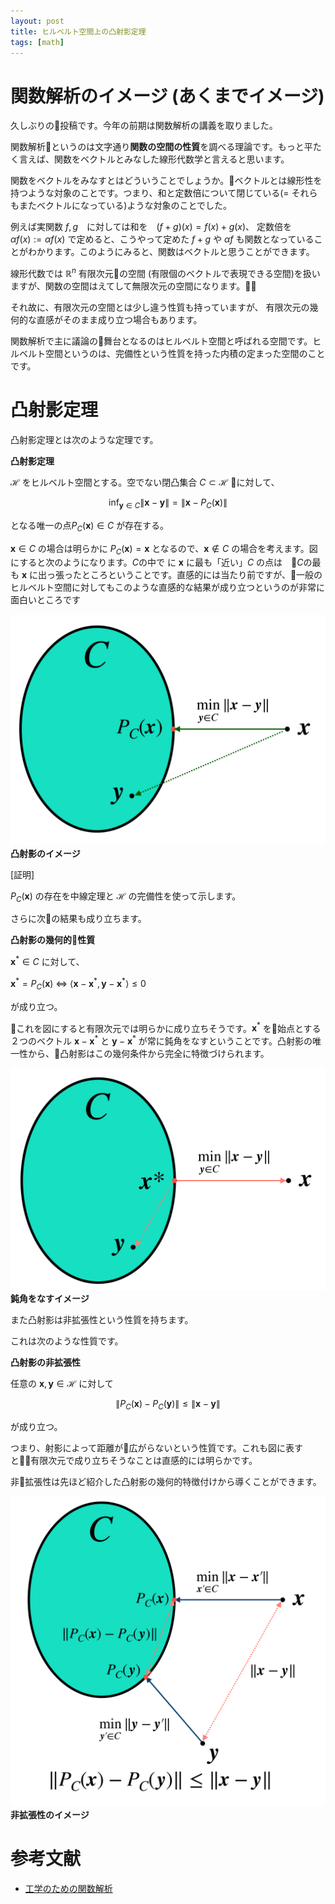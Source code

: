 ```yaml
---
layout: post
title: ヒルベルト空間上の凸射影定理
tags: [math]
---
```


# 関数解析のイメージ (あくまでイメージ)

久しぶりの投稿です。今年の前期は関数解析の講義を取りました。

関数解析というのは文字通り**関数の空間の性質**を調べる理論です。もっと平たく言えば、関数をベクトルとみなした線形代数学と言えると思います。

関数をベクトルをみなすとはどういうことでしょうか。ベクトルとは線形性を持つような対象のことです。つまり、和と定数倍について閉じている(= それらもまたベクトルになっている)ような対象のことでした。

例えば実関数 $f,g$　に対しては和を　$(f+g)(x) = f(x) + g(x)$、 定数倍を $\alpha f(x) :=\alpha f(x)$ で定めると、こうやって定めた $f+g$ や $\alpha f$ も関数となっていることがわかります。このようにみると、関数はベクトルと思うことができます。

線形代数では $\mathbb{R}^n$ 有限次元の空間 (有限個のベクトルで表現できる空間)を扱いますが、関数の空間はえてして無限次元の空間になります。

それ故に、有限次元の空間とは少し違う性質も持っていますが、
有限次元の幾何的な直感がそのまま成り立つ場合もあります。

関数解析で主に議論の舞台となるのはヒルベルト空間と呼ばれる空間です。ヒルベルト空間というのは、完備性という性質を持った内積の定まった空間のことです。

# 凸射影定理

凸射影定理とは次のような定理です。

<div class="box">

<b>凸射影定理</b>

$\mathcal{H}$ をヒルベルト空間とする。空でない閉凸集合 $C \subset \mathcal{H}$ に対して、

$$
\inf_{\boldsymbol{y} \in C}\|\boldsymbol{x}-\boldsymbol{y}\| = \|\boldsymbol{x}-P_C(\boldsymbol{x})\|
$$

となる唯一の点$P_C(\boldsymbol{x}) \in C$ が存在する。

</div>

$\boldsymbol{x}\in C$ の場合は明らかに $P_C(\boldsymbol{x}) = \boldsymbol{x}$ となるので、$\boldsymbol{x}\notin C$ の場合を考えます。図にすると次のようになります。$C$の中で に $\boldsymbol{x}$ に最も「近い」$C$ の点は　$C$の最も $\boldsymbol{x}$ に出っ張ったところということです。直感的には当たり前ですが、一般のヒルベルト空間に対してもこのような直感的な結果が成り立つというのが非常に面白いところです


![fig](/images/convex_projection.png)
**凸射影のイメージ**


[証明]

<div class="scroll">

$P_C(\boldsymbol{x})$ の存在を中線定理と $\mathcal{H}$ の完備性を使って示します。

</div>


さらに次の結果も成り立ちます。

<div class="box">

<b>凸射影の幾何的性質</b>

$\boldsymbol{x}^\ast\in C$ に対して、

 $\boldsymbol{x}^{\ast} = P_C(\boldsymbol{x})$  $\iff$ $\langle \boldsymbol{x} -\boldsymbol{x}^\ast, \boldsymbol{y}-\boldsymbol{x}^\ast \rangle \leq 0$

 が成り立つ。

</div>

これを図にすると有限次元では明らかに成り立ちそうです。$\boldsymbol{x}^\ast$ を始点とする２つのベクトル $\boldsymbol{x}-\boldsymbol{x}^\ast$ と $\boldsymbol{y}-\boldsymbol{x}^\ast$ が常に鈍角をなすということです。凸射影の唯一性から、凸射影はこの幾何条件から完全に特徴づけられます。

![fig](/images/proj_radian.png)
**鈍角をなすイメージ**

また凸射影は非拡張性という性質を持ちます。

これは次のような性質です。

<div class="box">

<b>凸射影の非拡張性</b>

任意の $\boldsymbol{x},\boldsymbol{y}\in\mathcal{H}$ に対して

$$
\|P_C(\boldsymbol{x})-P_C(\boldsymbol{y})\|\leq \|\boldsymbol{x}-\boldsymbol{y}\|
$$

が成り立つ。

</div>

つまり、射影によって距離が広がらないという性質です。これも図に表すと有限次元で成り立ちそうなことは直感的には明らかです。

非拡張性は先ほど紹介した凸射影の幾何的特徴付けから導くことができます。

![fig](/images/nonexpantion.png)
**非拡張性のイメージ**

# 参考文献

- [工学のための関数解析](http://www.saiensu.co.jp/?page=book_details&ISBN=ISBN978-4-901683-62-3)
